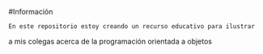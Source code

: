 #Información

	En este repositorio estoy creando un recurso educativo para ilustrar 
a mis colegas acerca de la programación orientada a objetos
